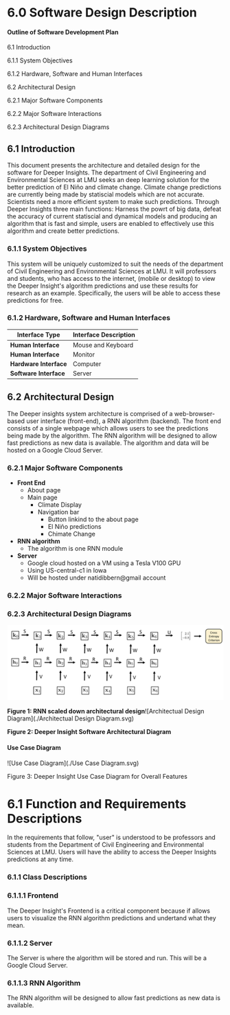 # 6.0 Software Design Description

#### Outline of Software Development Plan

6.1 Introduction

6.1.1 System Objectives

6.1.2 Hardware, Software and Human Interfaces

6.2 Architectural Design

6.2.1 Major Software Components

6.2.2 Major Software Interactions

6.2.3 Architectural Design Diagrams



## 6.1 Introduction

This document presents the architecture and detailed design for the software for Deeper Insights. The department of Civil Engineering and Environmental Sciences at LMU seeks an deep learning solution for the better prediction of El Niño and climate change. Climate change predictions are currently being made by statiscial models which are not accurate. Scientists need a more efficient system to make such predictions. Through Deeper Insights three main functions: Harness the powrt of big data, defeat the accuracy of current statiscial and dynamical models and producing an algorithm that is fast and simple, users are enabled to effectively use this algorithm and create better predictions.

### 6.1.1 System Objectives

This system will be uniquely customized to suit the needs of the department of Civil Engineering and Environmental Sciences at LMU.  It will professors and students, who has access to the internet,
(mobile or desktop) to view the Deeper Insight's algorithm predictions and use these results for research as an example. Specifically, the users will be able to access these predictions  for free.

### 6.1.2 Hardware, Software and Human Interfaces

| **Interface   Type**   | **Interface   Description** |
| ---------------------- | --------------------------- |
| **Human Interface**    | Mouse and Keyboard          |
| **Human Interface**    | Monitor                     |
| **Hardware Interface** | Computer                    |
| **Software Interface** | Server                      |

## 6.2 Architectural Design

The Deeper insights system architecture is comprised of a web-browser-based user interface (front-end), a RNN algorithm (backend). The front end consists of a single webpage which allows users to see the predictions being made by the algorithm. The RNN algorithm will be designed to allow fast predictions as new data is available. The algorithm and data will be hosted on a Google Cloud Server.

### 6.2.1 Major Software Components

* **Front End** 
  * About page
  * Main page
    * Climate Display
    * Navigation bar
      * Button linkind to the about page
      * El Niño predictions
      * Chimate Change
* **RNN algorithm**
  * The algorithm is one RNN module
* **Server**
  * Google cloud hosted on a VM using a Tesla V100 GPU
  * Using US-central-c1 in Iowa
  *  Will be hosted under natidibbern@gmail account

### 6.2.2 Major Software Interactions

### 6.2.3 Architectural Design Diagrams

![RNN-architecture-design](./RNN-architecture-design.png)

**Figure 1: RNN scaled down architectural design**![Architectual Design Diagram](./Architectual Design Diagram.svg)

**Figure 2: Deeper Insight Software Architectural Diagram**

#### Use Case Diagram

![Use Case Diagram](./Use Case Diagram.svg)

Figure 3: Deeper Insight Use Case Diagram for Overall Features

# 6.1 Function and Requirements Descriptions

 In the requirements that follow, "user" is understood to be professors and students from the Department of Civil Engineering and Environmental Sciences at LMU. Users will have the ability to access the Deeper Insights predictions at any time.

### 6.1.1 Class Descriptions

### 6.1.1.1  Frontend

The Deeper Insight's Frontend is a critical component  because if allows users to visualize the RNN algorithm predictions and undertand what they mean. 

### 6.1.1.2  Server

The Server  is where the algorithm will be stored and run. This will be a Google Cloud Server.

### 6.1.1.3 RNN Algorithm

The RNN algorithm will be designed to allow fast predictions as new data is available.